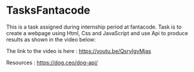 # TasksFantacode

This is a task assigned during internship period at fantacode.
Task is to create a webpage using Html, Css and JavaScript and use Api to produce results as shown in the video below:

The link to the video is here : https://youtu.be/QsryIgvMjas

Resources : https://dog.ceo/dog-api/




